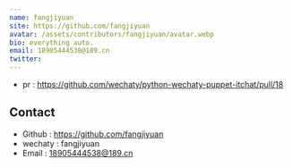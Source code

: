 ```yaml
---
name: fangjiyuan
site: https://github.com/fangjiyuan
avatar: /assets/contributors/fangjiyuan/avatar.webp
bio: everything auto.
email: 18905444538@189.cn
twitter: 
---
```

- pr : https://github.com/wechaty/python-wechaty-puppet-itchat/pull/18 
 ## Contact 
- Github : <https://github.com/fangjiyuan> 
- wechaty : fangjiyuan 
- Email : <18905444538@189.cn> 
